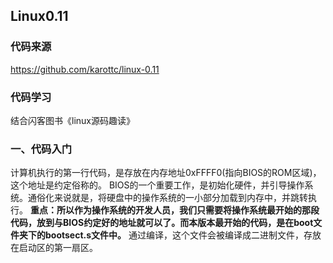 ## Linux0.11 
### 代码来源

https://github.com/karottc/linux-0.11

### 代码学习

结合闪客图书《linux源码趣读》

### 一、代码入门
计算机执行的第一行代码，是存放在内存地址0xFFFF0(指向BIOS的ROM区域)，这个地址是约定俗称的。
BIOS的一个重要工作，是初始化硬件，并引导操作系统。通俗化来说就是，将硬盘中的操作系统的一小部分加载到内存中，并跳转执行。
**__重点：所以作为操作系统的开发人员，我们只需要将操作系统最开始的那段代码，放到与BIOS约定好的地址就可以了。而本版本最开始的代码，是在boot文件夹下的bootsect.s文件中。__**
通过编译，这个文件会被编译成二进制文件，存放在启动区的第一扇区。